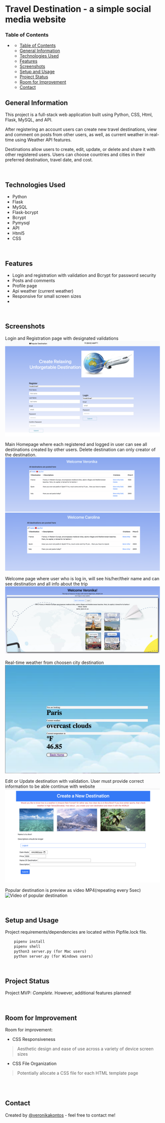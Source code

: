 # Travel Destination - a simple social media website
<!-- > Live demo [_here_](https://www.example.com). -->

### Table of Contents
- 
  - [Table of Contents](#table-of-contents)
  - [General Information](#general-information)
  - [Technologies Used](#technologies-used)
  - [Features](#features)
  - [Screenshots](#screenshots)
  - [Setup and Usage](#setup-and-usage)
  - [Project Status](#project-status)
  - [Room for Improvement](#room-for-improvement)
  - [Contact](#contact)

## General Information
This project is a full-stack web application built using Python, CSS, Html, Flask, MySQL, and API. 

After registering an account users can create new travel destinations, view and comment on posts from other users, as well, as current weather in real-time using Weather API features.

Destinations allow users to create, edit, update, or delete and share it with other registered users. Users can choose countries and cities in their preferred destination, travel date, and cost.

<br>


## Technologies Used
- Python
- Flask
- MySQL 
- Flask-bcrypt 
- Bcrypt
- Pymysql 
- API
- Html5
- CSS

<br>


## Features
- Login and registration with validation and Bcrypt for password security
- Posts and comments
- Profile page
- Api weather (current weather)
- Responsive for small screen sizes
- 
<br>


## Screenshots
Login and Registration page with designated validations 
![Login and Registration](/screenshots/logreg.png)

Main Homepage where each registered and logged in user can see all destinations created by other users. Delete destination can only creator of the destination.
![All Destinations](/screenshots/alldest.png)
![All Destinations](/screenshots/deletedest.png)

Welcome page where user who is log in, will see his/her/their name and can see destination and all info about the trip
![All Destinations](/screenshots/welcomedest.png)

Real-time weather from choosen city destination
![API](/screenshots/apiweather.png)

Edit or Update destination with validation. User must provide correct information to be able continue with website
![Edit/Update Profile](/screenshots/createdest.png)

Popular destination is preview as video MP4(repeating every 5sec)
![Video of popular destination](/screenshots/video.png)

<br>


## Setup and Usage
Project requirements/dependencies are located within Pipfile.lock file. 

        pipenv install 
        pipenv shell
        python3 server.py (for Mac users)
        python server.py (for Windows users)

<br>


## Project Status
Project MVP: _Complete_. However, additional features planned!

<br>

## Room for Improvement

Room for improvement:
- CSS Responsiveness
> Aesthetic design and ease of use across a variety of device screen sizes 
- CSS File Organization
> Potentially allocate a CSS file for each HTML template page
<br>

<br>

## Contact
Created by [@veronikakontos](https://www.linkedin.com/in/veronika-kontogiannopoulos/) - feel free to contact me!
